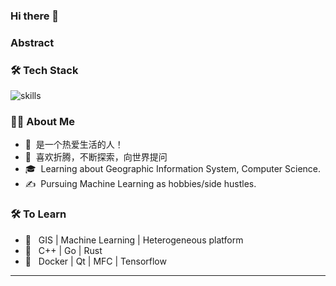 ### Hi there 👋
<h3>Abstract </h3>



<h3>🛠 Tech Stack</h3>



![skills](https://skillicons.dev/icons?i=c,cpp,py,r,dotnet,rust,bash,md,latex,pytorch,tensorflow,flask,qt,docker,git,linux,nginx,mysql,redis,sqlite,gitlab,githubactions,kafka,kubernetes,gcp,visualstudio,vscode,github,stackoverflow,linkedin)




<h3> 👨🏻 About Me </h3>

- 🤔 &nbsp;是一个热爱生活的人！
- 🌱 &nbsp;喜欢折腾，不断探索，向世界提问
- 🎓 &nbsp;Learning about Geographic Information System, Computer Science.
- ✍️ &nbsp;Pursuing Machine Learning as hobbies/side hustles.



<h3>🛠 To Learn</h3>

- 🔧 &nbsp; GIS | Machine Learning | Heterogeneous platform
- 🔧 &nbsp; C++ | Go | Rust 
- 🔧 &nbsp; Docker | Qt | MFC | Tensorflow

<hr>
